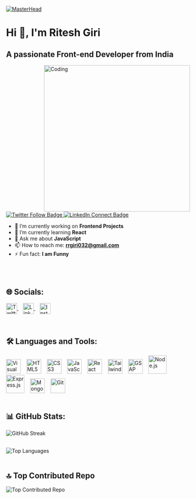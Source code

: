 [![MasterHead](https://firebasestorage.googleapis.com/v0/b/flexi-coding.appspot.com/o/dempgi7-520f8d5f-63d4-4453-8822-dbc149ae27f8.gif?alt=media&token=91c0c7b2-93c3-4029-b011-1a8703c5730d)](your-profile-link)

# Hi 👋, I'm Ritesh Giri
## A passionate Front-end Developer from India

<img align="right" alt="Coding" width="400" src="https://cdn.dribbble.com/users/1162077/screenshots/3848914/programmer.gif">

<p align="left">
  <a href="https://twitter.com/@KnIgHtG11697565" target="_blank">
    <img src="https://img.shields.io/twitter/follow/KnIgHtG11697565?logo=twitter&style=for-the-badge" alt="Twitter Follow Badge" />
  </a>
  <a href="https://www.linkedin.com/in/ritesh-giri-b8b770242" target="_blank">
    <img src="https://img.shields.io/badge/Connect%20with%20Me-0077B5?style=for-the-badge&logo=linkedin" alt="LinkedIn Connect Badge" />
  </a>
</p>

- 🔭 I’m currently working on **Frontend Projects**
- 🌱 I’m currently learning **React**
- 💬 Ask me about **JavaScript**
- 📫 How to reach me: **rrgiri032@gmail.com**
- ⚡ Fun fact: **I am Funny**

<br/>
<br/>

## 🌐 Socials:

<p align="left">
  <a href="https://twitter.com/KnIgHtG11697565" target="_blank">
    <img align="center" src="https://raw.githubusercontent.com/rahuldkjain/github-profile-readme-generator/master/src/images/icons/Social/twitter.svg" alt="Twitter" height="30" width="30" />
  </a>&nbsp;&nbsp;
  <a href="https://www.linkedin.com/in/ritesh-giri-b8b770242/" target="_blank">
    <img align="center" src="https://raw.githubusercontent.com/rahuldkjain/github-profile-readme-generator/master/src/images/icons/Social/linked-in-alt.svg" alt="LinkedIn" height="30" width="30" />
  </a>&nbsp;&nbsp;
  <a href="https://instagram.com/mr_ritesh_giri" target="_blank">
    <img align="center" src="https://raw.githubusercontent.com/rahuldkjain/github-profile-readme-generator/master/src/images/icons/Social/instagram.svg" alt="Instagram" height="30" width="30" />
  </a>
</p>


<br>

## 🛠️ Languages and Tools:

<div>
  <img alt="Visual Studio Code" width="40px" src="https://cdn.jsdelivr.net/gh/devicons/devicon/icons/vscode/vscode-original.svg" />&nbsp;&nbsp;&nbsp;
  <img alt="HTML5" width="40px" src="https://cdn.jsdelivr.net/gh/devicons/devicon/icons/html5/html5-original.svg" />&nbsp;&nbsp;&nbsp;
  <img alt="CSS3" width="40px" src="https://cdn.jsdelivr.net/gh/devicons/devicon/icons/css3/css3-original.svg" />&nbsp;&nbsp;&nbsp;
  <img alt="JavaScript" width="40px" src="https://cdn.jsdelivr.net/gh/devicons/devicon/icons/javascript/javascript-original.svg" />&nbsp;&nbsp;&nbsp;
  <img alt="React" width="40px" src="https://cdn.jsdelivr.net/gh/devicons/devicon/icons/react/react-original.svg" />&nbsp;&nbsp;&nbsp;
  <img alt="Tailwind CSS" width="40px" src="https://cdn.jsdelivr.net/gh/devicons/devicon/icons/tailwindcss/tailwindcss-original.svg" />&nbsp;&nbsp;&nbsp;
  <img alt="GSAP" width="40px" src="https://cdn.worldvectorlogo.com/logos/gsap-greensock.svg" />&nbsp;&nbsp;&nbsp;
  <img alt="Node.js" width="50px" src="https://upload.wikimedia.org/wikipedia/commons/d/d9/Node.js_logo.svg" />&nbsp;&nbsp;&nbsp;
  <img alt="Express.js" width="50px" src="https://cdn.jsdelivr.net/gh/devicons/devicon/icons/express/express-original.svg" />&nbsp;&nbsp;&nbsp;
  <img alt="MongoDB" width="40px" src="https://cdn.jsdelivr.net/gh/devicons/devicon/icons/mongodb/mongodb-original.svg" />&nbsp;&nbsp;&nbsp;
  <img alt="Git" width="40px" src="https://cdn.jsdelivr.net/gh/devicons/devicon/icons/git/git-original.svg" />
</div>




<br>

## 📊 GitHub Stats:

![GitHub Streak](https://github-readme-streak-stats.herokuapp.com/?user=mr-ritesh-giri&theme=dark&hide_border=false) <br/><br/>

![Top Languages](https://github-readme-stats.vercel.app/api/top-langs/?username=mr-ritesh-giri&theme=dark&hide_border=false&include_all_commits=false&count_private=false&layout=compact) <br/><br/>

## 🔝 Top Contributed Repo

![Top Contributed Repo](https://github-contributor-stats.vercel.app/api?username=mr-ritesh-giri&limit=5&theme=tokyonight&combine_all_yearly_contributions=true)

<!-- Profile views badge -->
<!-- [![](https://visitcount.itsvg.in/api?id=mr-ritesh-giri&label=Profile%20Views&color=12&icon=5&pretty=false)](https://visitcount.itsvg.in) -->


